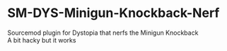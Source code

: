 # SM-DYS-Minigun-Knockback-Nerf
Sourcemod plugin for Dystopia that nerfs the Minigun Knockback  
A bit hacky but it works
